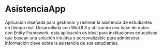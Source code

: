 # AsistenciaApp
Aplicación diseñada para gestionar y rastrear la asistencia de estudiantes en tiempo real. Desarrollada con WinUI 3 y utilizando una base de datos con Entity Framework, esta aplicación es ideal para instituciones educativas que buscan una solución intuitiva y personalizable para administrar información clave sobre la asistencia de sus estudiantes.
